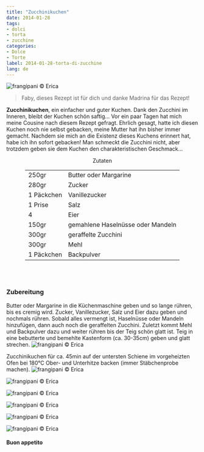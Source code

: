 ```yaml
---
title: "Zucchinikuchen"
date: 2014-01-28
tags:
- dolci
- torta
- zucchine
categories:
- Dolce
- Torte
label: 2014-01-28-torta-di-zucchine
lang: de
---
```

![](../2014-01-28-torta-di-zucchine/header.jpg "frangipani © Erica")

> Faby, dieses Rezept ist für dich und danke Madrina für das Rezept!

**Zucchinikuchen**, ein einfacher und guter Kuchen. Dank den Zucchini im Inneren, bleibt der Kuchen schön saftig... Vor ein paar Tagen hat mich meine Cousine nach diesem Rezept gefragt. Ehrlich gesagt, hatte ich diesen Kuchen noch nie selbst gebacken, meine Mutter hat ihn bisher immer gemacht. Nachdem sie mich an die Existenz dieses Kuchens erinnert hat, habe ich ihn sofort gebacken! Man schmeckt die Zucchini nicht, aber trotzdem geben sie dem Kuchen den charakteristischen Geschmack...

<div id="wrapper" style="text-align: center">
  <div id="yourdiv" style="display: inline-block;">
    <div class="ingredients" itemscope itemtype="http://schema.org/Recipe">
      <span itemprop="name" style="display:none;">Zucchinikuchen</span>
      <span itemprop="recipeCategory" style="display:none;">Süsses</span>
      <img itemprop="image" style="display:none;" class="ignore-gallery-item" src="../2014-01-28-torta-di-zucchine/header.jpeg"/>
      <span itemprop="author" style="display:none;">Erica Raiano</span>
      <span itemprop="description" style="display:none;">Zucchinikuchen, ein einfacher und guter Kuchen. Dank den Zucchini im Inneren, bleibt der Kuchen schön saftig...</span>
      <div class="ingredients-title">Zutaten</div>
      <table>
        <tbody>
          <tr itemprop="recipeIngredient">
            <td>250gr</td>
            <td>Butter oder Margarine</td>
          </tr>
          <tr itemprop="recipeIngredient">
            <td>280gr</td>
            <td>Zucker</td>
          </tr>
          <tr itemprop="recipeIngredient">
            <td>1 Päckchen</td>
            <td>Vanillezucker</td>
          </tr>
          <tr itemprop="recipeIngredient">
            <td>1 Prise</td>
            <td>Salz</td>
          </tr>
          <tr itemprop="recipeIngredient">
            <td>4</td>
            <td>Eier</td>
          </tr>
          <tr itemprop="recipeIngredient">
            <td>150gr</td>
            <td>gemahlene Haselnüsse oder Mandeln</td>
          </tr>
          <tr itemprop="recipeIngredient">
            <td>300gr</td>
            <td>geraffelte Zucchini</td>
          </tr>
          <tr itemprop="recipeIngredient">
            <td>300gr</td>
            <td>Mehl</td>
          </tr>
          <tr itemprop="recipeIngredient">
            <td>1 Päckchen</td>
            <td>Backpulver</td>
          </tr>
        </tbody>
      </table>
      <br></br>
    </div>
  </div>
</div>


<h3>
  <font color="grey">
    <i class="fa fa-cogs"></i>
  </font> Zubereitung
</h3>

Butter oder Margarine in die Küchenmaschine geben und so lange rühren, bis es cremig wird. Zucker, Vanillezucker, Salz und Eier dazu geben und nochmals rühren. Sobald alles vermengt ist, Haselnüsse oder Mandeln hinzufügen, dann auch noch die geraffelten Zucchini. Zuletzt kommt Mehl und Backpulver dazu und weiter rühren bis der Teig schön glatt ist. Teig in eine bebutterte und bemehlte Kastenform (ca. 30-35cm) geben und glatt strechen.
![](../2014-01-28-torta-di-zucchine/forma.jpg "frangipani © Erica")

Zucchinikuchen für ca. 45min auf der untersten Schiene im vorgeheizten Ofen bei 180°C Ober- und Unterhitze backen (immer Stäbchenprobe machen).
![](../2014-01-28-torta-di-zucchine/risultato1.jpg "frangipani © Erica")

![](../2014-01-28-torta-di-zucchine/risultato2.jpg "frangipani © Erica")

![](../2014-01-28-torta-di-zucchine/risultato3.jpg "frangipani © Erica")

![](../2014-01-28-torta-di-zucchine/risultato4.jpg "frangipani © Erica")

![](../2014-01-28-torta-di-zucchine/risultato5.jpg "frangipani © Erica")

![](../2014-01-28-torta-di-zucchine/risultato6.jpg "frangipani © Erica")

<h4>Buon appetito
  <font color="red">
    <i class="fa fa-smile-o"></i>
  </font>
</h4>